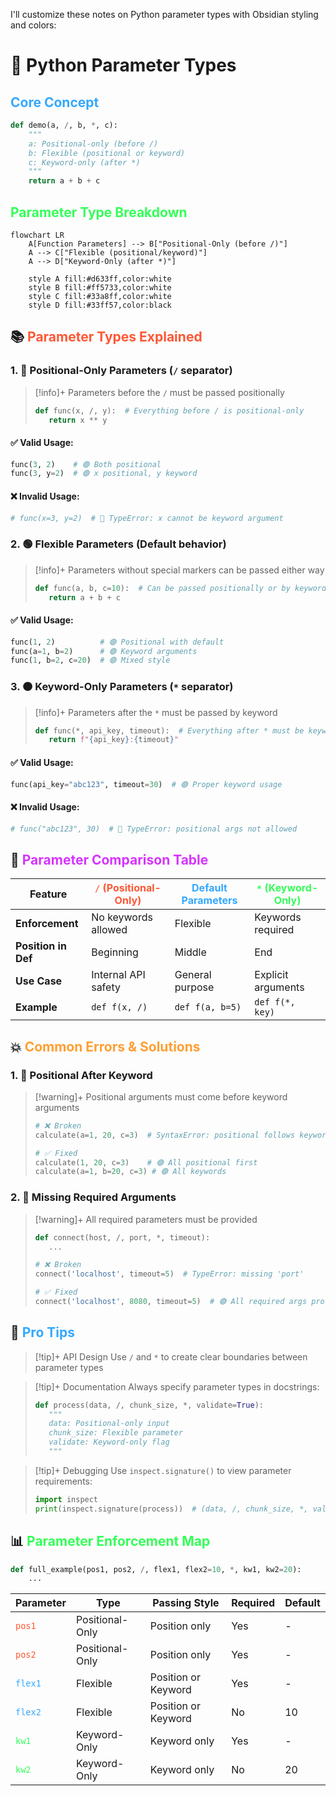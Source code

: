 I'll customize these notes on Python parameter types with Obsidian styling and colors:

# 🎯 Python Parameter Types

## <span style="color: #33a8ff;">Core Concept</span>

```python
def demo(a, /, b, *, c):
    """ 
    a: Positional-only (before /)
    b: Flexible (positional or keyword)
    c: Keyword-only (after *)
    """
    return a + b + c
```

## <span style="color: #33ff57;">Parameter Type Breakdown</span>

```mermaid
flowchart LR
    A[Function Parameters] --> B["Positional-Only (before /)"]
    A --> C["Flexible (positional/keyword)"]
    A --> D["Keyword-Only (after *)"]
    
    style A fill:#d633ff,color:white
    style B fill:#ff5733,color:white
    style C fill:#33a8ff,color:white
    style D fill:#33ff57,color:black
```

## 📚 <span style="color: #ff5733;">Parameter Types Explained</span>

### 1. 🔵 **Positional-Only Parameters** (`/` separator)

> [!info]+ Parameters before the `/` must be passed positionally
> 
> ```python
> def func(x, /, y):  # Everything before / is positional-only
>    return x ** y
> ```

#### ✅ Valid Usage:

```python
func(3, 2)    # 🟢 Both positional
func(3, y=2)  # 🟢 x positional, y keyword
```

#### ❌ Invalid Usage:

```python
# func(x=3, y=2)  # 🔴 TypeError: x cannot be keyword argument
```

### 2. 🟢 **Flexible Parameters** (Default behavior)

> [!info]+ Parameters without special markers can be passed either way
> 
> ```python
> def func(a, b, c=10):  # Can be passed positionally or by keyword
>    return a + b + c
> ```

#### ✅ Valid Usage:

```python
func(1, 2)          # 🟢 Positional with default
func(a=1, b=2)      # 🟢 Keyword arguments
func(1, b=2, c=20)  # 🟢 Mixed style
```

### 3. 🟠 **Keyword-Only Parameters** (`*` separator)

> [!info]+ Parameters after the `*` must be passed by keyword
> 
> ```python
> def func(*, api_key, timeout):  # Everything after * must be keyword
>    return f"{api_key}:{timeout}"
> ```

#### ✅ Valid Usage:

```python
func(api_key="abc123", timeout=30)  # 🟢 Proper keyword usage
```

#### ❌ Invalid Usage:

```python
# func("abc123", 30)  # 🔴 TypeError: positional args not allowed
```

## 🧩 <span style="color: #d633ff;">Parameter Comparison Table</span>

|Feature|<span style="color: #ff5733;">`/` (Positional-Only)</span>|<span style="color: #33a8ff;">Default Parameters</span>|<span style="color: #33ff57;">`*` (Keyword-Only)</span>|
|---|---|---|---|
|**Enforcement**|No keywords allowed|Flexible|Keywords required|
|**Position in Def**|Beginning|Middle|End|
|**Use Case**|Internal API safety|General purpose|Explicit arguments|
|**Example**|`def f(x, /)`|`def f(a, b=5)`|`def f(*, key)`|

## 💥 <span style="color: #ff9f33;">Common Errors & Solutions</span>

### 1. 🔴 **Positional After Keyword**

> [!warning]+ Positional arguments must come before keyword arguments
> 
> ```python
> # ❌ Broken
> calculate(a=1, 20, c=3)  # SyntaxError: positional follows keyword
> 
> # ✅ Fixed
> calculate(1, 20, c=3)    # 🟢 All positional first
> calculate(a=1, b=20, c=3) # 🟢 All keywords
> ```

### 2. 🔴 **Missing Required Arguments**

> [!warning]+ All required parameters must be provided
> 
> ```python
> def connect(host, /, port, *, timeout):
>    ...
> 
> # ❌ Broken
> connect('localhost', timeout=5)  # TypeError: missing 'port'
> 
> # ✅ Fixed
> connect('localhost', 8080, timeout=5)  # 🟢 All required args provided
> ```

## 🚀 <span style="color: #33a8ff;">Pro Tips</span>

> [!tip]+ API Design Use `/` and `*` to create clear boundaries between parameter types

> [!tip]+ Documentation Always specify parameter types in docstrings:
> 
> ```python
> def process(data, /, chunk_size, *, validate=True):
>    """
>    data: Positional-only input
>    chunk_size: Flexible parameter
>    validate: Keyword-only flag
>    """
> ```

> [!tip]+ Debugging Use `inspect.signature()` to view parameter requirements:
> 
> ```python
> import inspect
> print(inspect.signature(process))  # (data, /, chunk_size, *, validate=True)
> ```

## 📊 <span style="color: #33ff57;">Parameter Enforcement Map</span>

```python
def full_example(pos1, pos2, /, flex1, flex2=10, *, kw1, kw2=20):
    ...
```

|Parameter|Type|Passing Style|Required|Default|
|---|---|---|---|---|
|<span style="color: #ff5733;">`pos1`</span>|Positional-Only|Position only|Yes|-|
|<span style="color: #ff5733;">`pos2`</span>|Positional-Only|Position only|Yes|-|
|<span style="color: #33a8ff;">`flex1`</span>|Flexible|Position or Keyword|Yes|-|
|<span style="color: #33a8ff;">`flex2`</span>|Flexible|Position or Keyword|No|10|
|<span style="color: #33ff57;">`kw1`</span>|Keyword-Only|Keyword only|Yes|-|
|<span style="color: #33ff57;">`kw2`</span>|Keyword-Only|Keyword only|No|20|
